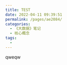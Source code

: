 ```yaml
---
title: TEST
date: 2022-04-11 09:39:51
permalink: /pages/ae2084/
categories:
  - 《大数据》笔记
  - 核心概念
tags:
  - 
---
```

qweqw

